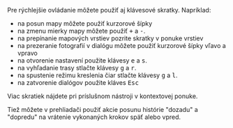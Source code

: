 Pre rýchlejšie ovládanie môžete použiť aj klávesové skratky. Napríklad:

- na posun mapy môžete použiť kurzorové šípky
- na zmenu mierky mapy môžete použiť <kbd>+</kbd> a <kbd>-</kbd>.
- na prepínanie mapových vrstiev pozrite skratky v ponuke vrstiev
- na prezeranie fotografií v dialógu môžete použiť kurzorové šípky vľavo a vpravo
- na otvorenie nastavení použite klávesy <kbd>e</kbd> a <kbd>s</kbd>.
- na vyhľadanie trasy stlačte klávesy <kbd>g</kbd> a <kbd>r</kbd>.
- na spustenie režimu kreslenia čiar stlačte klávesy <kbd>g</kbd> a <kbd>l</kbd>.
- na zatvorenie dialógov použite kláves <kbd>Esc</kbd>

Viac skratiek nájdete pri príslušnom nástroji v kontextovej ponuke.

Tiež môžete v prehliadači použiť akcie posunu histórie "dozadu" a "dopredu" na vrátenie vykonaných krokov späť alebo vpred.
